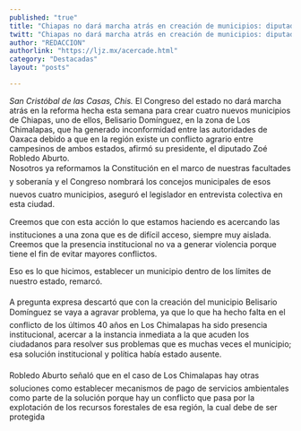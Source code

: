 ```yaml
---
published: "true"
title: "Chiapas no dará marcha atrás en creación de municipios: diputado"
twitt: "Chiapas no dará marcha atrás en creación de municipios: diputado"
author: "REDACCION"
authorlink: "https://ljz.mx/acercade.html"
category: "Destacadas"
layout: "posts"

---
```




*San Cristóbal de las Casas, Chis.* El Congreso del estado no dará marcha atrás en la reforma hecha esta semana para crear cuatro nuevos municipios de Chiapas, uno de ellos, Belisario Domínguez, en la zona de Los Chimalapas, que ha generado inconformidad entre las autoridades de Oaxaca debido a que en la región existe un conflicto agrario entre campesinos de ambos estados, afirmó su presidente, el diputado Zoé Robledo Aburto.  
  Nosotros ya reformamos la Constitución en el marco de nuestras facultades y soberanía y el Congreso nombrará los concejos municipales de esos nuevos cuatro municipios, aseguró el legislador en entrevista colectiva en esta ciudad.



  Creemos que con esta acción lo que estamos haciendo es acercando las instituciones a una zona que es de difícil acceso, siempre muy aislada. Creemos que la presencia institucional no va a generar violencia porque tiene el fin de evitar mayores conflictos.



  Eso es lo que hicimos, establecer un municipio dentro de los límites de nuestro estado, remarcó.



  A pregunta expresa descartó que con la creación del municipio Belisario Domínguez se vaya a agravar problema, ya que lo que ha hecho falta en el conflicto de los últimos 40 años en Los Chimalapas ha sido presencia institucional, acercar a la instancia inmediata a la que acuden los ciudadanos para resolver sus problemas que es muchas veces el municipio; esa solución institucional y política había estado ausente.



  Robledo Aburto señaló que en el caso de Los Chimalapas hay otras soluciones como establecer mecanismos de pago de servicios ambientales como parte de la solución porque hay un conflicto que pasa por la explotación de los recursos forestales de esa región, la cual debe de ser protegida

